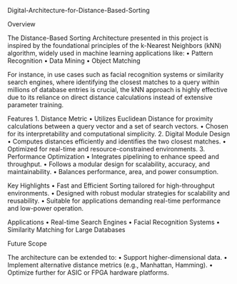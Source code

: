 Digital-Architecture-for-Distance-Based-Sorting

Overview

The Distance-Based Sorting Architecture presented in this project is inspired by the foundational principles of the k-Nearest Neighbors (kNN) algorithm, widely used in machine learning applications like:
	•	Pattern Recognition
	•	Data Mining
	•	Object Matching

For instance, in use cases such as facial recognition systems or similarity search engines, where identifying the closest matches to a query within millions of database entries is crucial, the kNN approach is highly effective due to its reliance on direct distance calculations instead of extensive parameter training.

Features
	1.	Distance Metric
	•	Utilizes Euclidean Distance for proximity calculations between a query vector and a set of search vectors.
	•	Chosen for its interpretability and computational simplicity.
	2.	Digital Module Design
	•	Computes distances efficiently and identifies the two closest matches.
	•	Optimized for real-time and resource-constrained environments.
	3.	Performance Optimization
	•	Integrates pipelining to enhance speed and throughput.
	•	Follows a modular design for scalability, accuracy, and maintainability.
	•	Balances performance, area, and power consumption.

Key Highlights
	•	Fast and Efficient Sorting tailored for high-throughput environments.
	•	Designed with robust modular strategies for scalability and reusability.
	•	Suitable for applications demanding real-time performance and low-power operation.

Applications
	•	Real-time Search Engines
	•	Facial Recognition Systems
	•	Similarity Matching for Large Databases

Future Scope

The architecture can be extended to:
	•	Support higher-dimensional data.
	•	Implement alternative distance metrics (e.g., Manhattan, Hamming).
	•	Optimize further for ASIC or FPGA hardware platforms.
